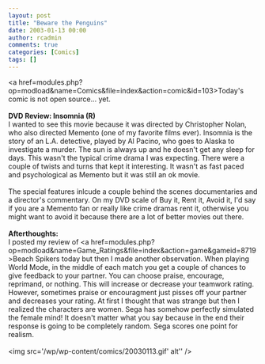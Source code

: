 ```yaml
---
layout: post
title: "Beware the Penguins"
date: 2003-01-13 00:00
author: rcadmin
comments: true
categories: [Comics]
tags: []
---
```

<a href=modules.php?op=modload&name=Comics&file=index&action=comic&id=103>Today's comic</a> is not open source... yet.
<br />
<br />
<b>DVD Review: Insomnia (R)</b>
<br />
I wanted to see this movie because it was directed by Christopher Nolan, who also directed Memento (one of my favorite films ever). Insomnia is the story of an L.A. detective, played by Al Pacino, who goes to Alaska to investigate a murder. The sun is always up and he doesn't get any sleep for days. This wasn't the typical crime drama I was expecting. There were a couple of twists and turns that kept it interesting. It wasn't as fast paced and psychological as Memento but it was still an ok movie. 
<br />
<br />
The special features inlcude a couple behind the scenes documentaries and a director's commentary. On my DVD scale of Buy it, Rent it, Avoid it, I'd say if you are a Memento fan or really like crime dramas rent it, otherwise you might want to avoid it because there are a lot of better movies out there.
<br />
<br />
<b>Afterthoughts:</b>
<br />
I posted my review of <a href=modules.php?op=modload&name=Game_Ratings&file=index&action=game&gameid=8719>Beach Spikers</a> today but then I made another observation. When playing World Mode, in the middle of each match you get a couple of chances to give feedback to your partner. You can choose praise, encourage, reprimand, or nothing. This will increase or decrease your teamwork rating. However, sometimes praise or encouragment just pisses off your partner and decreases your rating. At first I thought that was strange but then I realized the characters are women. Sega has somehow perfectly simulated the female mind! It doesn't matter what you say because in the end their response is going to be completely random. Sega scores one point for realism.<br /><br /><!--more--><img src='/wp/wp-content/comics/20030113.gif' alt'' />
